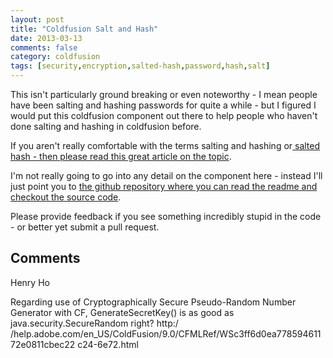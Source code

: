 ```yaml
---
layout: post
title: "Coldfusion Salt and Hash"
date: 2013-03-13
comments: false
category: coldfusion
tags: [security,encryption,salted-hash,password,hash,salt]
---
```

This isn't particularly ground breaking or even noteworthy - I mean people
have been salting and hashing passwords for quite a while - but I figured I
would put this coldfusion component out there to help people who haven't done
salting and hashing in coldfusion before.  

If you aren't really comfortable with the terms salting and hashing or[ salted
hash - then please read this great article on the
topic](http://crackstation.net/hashing-security.htm).  

I'm not really going to go into any detail on the component here - instead
I'll just point you to [the github repository where you can read the readme
and checkout the source code](https://github.com/finalcut/SaltAndHash#readme).  

Please provide feedback if you see something incredibly stupid in the code -
or better yet submit a pull request.  



## Comments

Henry Ho

Regarding use of Cryptographically Secure Pseudo-Random Number Generator with
CF, GenerateSecretKey() is as good as java.security.SecureRandom right? http:/
/help.adobe.com/en_US/ColdFusion/9.0/CFMLRef/WSc3ff6d0ea77859461172e0811cbec22
c24-6e72.html
